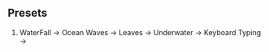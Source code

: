 ## Presets

1.  WaterFall -> 
    Ocean Waves -> 
    Leaves -> <i class="fi fi-tr-leaf"></i>
    Underwater -> 
    Keyboard Typing -> <i class="fi fi-tr-keyboard-down"></i>
